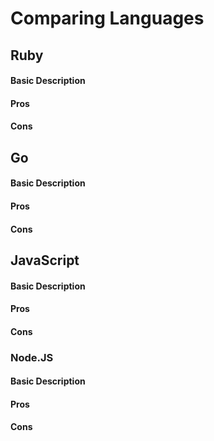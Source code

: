 # Comparing Languages

## Ruby
#### Basic Description

#### Pros

#### Cons


## Go
#### Basic Description

#### Pros

#### Cons


## JavaScript
#### Basic Description

#### Pros

#### Cons

### Node.JS
#### Basic Description

#### Pros

#### Cons